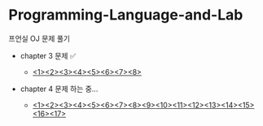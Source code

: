 # Programming-Language-and-Lab

프언실 OJ 문제 풀기

+ chapter 3 문제 ✅️
  + [<1>](https://github.com/hoeyoon/Programming-Language-and-Lab/blob/master/chapter%203/N1.py)[<2>](https://github.com/hoeyoon/Programming-Language-and-Lab/blob/master/chapter%203/N2.py)[<3>](https://github.com/hoeyoon/Programming-Language-and-Lab/blob/master/chapter%203/N3.py)[<4>](https://github.com/hoeyoon/Programming-Language-and-Lab/blob/master/chapter%203/N4.py)[<5>](https://github.com/hoeyoon/Programming-Language-and-Lab/blob/master/chapter%203/N5.py)[<6>](https://github.com/hoeyoon/Programming-Language-and-Lab/blob/master/chapter%203/N6.py)[<7>](https://github.com/hoeyoon/Programming-Language-and-Lab/blob/master/chapter%203/N7.py)[<8>](https://github.com/hoeyoon/Programming-Language-and-Lab/blob/master/chapter%203/N8.py)
 
+ chapter 4 문제 하는 중...
  + [<1>](https://github.com/hoeyoon/Programming-Language-and-Lab/blob/master/chapter%204/N1.py)[<2>](https://github.com/hoeyoon/Programming-Language-and-Lab/blob/master/chapter%204/N2.py)[<3>](https://github.com/hoeyoon/Programming-Language-and-Lab/blob/master/chapter%204/N3.py)[<4>](https://github.com/hoeyoon/Programming-Language-and-Lab/blob/master/chapter%204/N4.py)[<5>](https://github.com/hoeyoon/Programming-Language-and-Lab/blob/master/chapter%204/N5.py)[<6>](https://github.com/hoeyoon/Programming-Language-and-Lab/blob/master/chapter%204/N6.py)[<7>](https://github.com/hoeyoon/Programming-Language-and-Lab/blob/master/chapter%204/N7.py)[<8>](https://github.com/hoeyoon/Programming-Language-and-Lab/blob/master/chapter%204/N8.py)[<9>](https://github.com/hoeyoon/Programming-Language-and-Lab/blob/master/chapter%204/N9.py)[<10>](https://github.com/hoeyoon/Programming-Language-and-Lab/blob/master/chapter%204/N10.py)[<11>](https://github.com/hoeyoon/Programming-Language-and-Lab/blob/master/chapter%204/N11.py)[<12>](https://github.com/hoeyoon/Programming-Language-and-Lab/blob/master/chapter%204/N12.py)[<13>](https://github.com/hoeyoon/Programming-Language-and-Lab/blob/master/chapter%204/N13.py)[<14>](https://github.com/hoeyoon/Programming-Language-and-Lab/blob/master/chapter%204/N14.py)[<15>](https://github.com/hoeyoon/Programming-Language-and-Lab/blob/master/chapter%204/N15.py)[<16>](https://github.com/hoeyoon/Programming-Language-and-Lab/blob/master/chapter%204/N16.py)[<17>](https://github.com/hoeyoon/Programming-Language-and-Lab/blob/master/chapter%204/N17.py)
